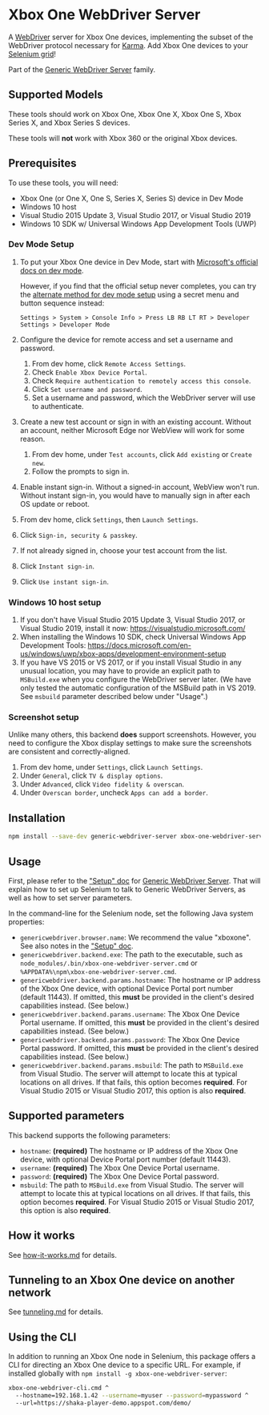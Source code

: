 # Xbox One WebDriver Server

A [WebDriver][] server for Xbox One devices, implementing the subset of the
WebDriver protocol necessary for [Karma][].  Add Xbox One devices to your
[Selenium grid][]!

Part of the [Generic WebDriver Server][] family.


## Supported Models

These tools should work on Xbox One, Xbox One X, Xbox One S, Xbox Series X, and
Xbox Series S devices.

These tools will **not** work with Xbox 360 or the original Xbox devices.


## Prerequisites

To use these tools, you will need:
 - Xbox One (or One X, One S, Series X, Series S) device in Dev Mode
 - Windows 10 host
 - Visual Studio 2015 Update 3, Visual Studio 2017, or Visual Studio 2019
 - Windows 10 SDK w/ Universal Windows App Development Tools (UWP)


### Dev Mode Setup

1. To put your Xbox One device in Dev Mode, start with
   [Microsoft's official docs on dev mode][].

   However, if you find that the official setup never completes, you can try
   the [alternate method for dev mode setup][] using a secret menu and button
   sequence instead:

   `Settings > System > Console Info > Press LB RB LT RT > Developer Settings >
   Developer Mode`

2. Configure the device for remote access and set a username and password.

   1. From dev home, click `Remote Access Settings`.
   2. Check `Enable Xbox Device Portal`.
   3. Check `Require authentication to remotely access this console`.
   4. Click `Set username and password`.
   5. Set a username and password, which the WebDriver server will use to
      authenticate.

3. Create a new test account or sign in with an existing account.  Without an
   account, neither Microsoft Edge nor WebView will work for some reason.

   1. From dev home, under `Test accounts`, click `Add existing` or
      `Create new`.
   2. Follow the prompts to sign in.

4. Enable instant sign-in.  Without a signed-in account, WebView won't run.
   Without instant sign-in, you would have to manually sign in after each OS
   update or reboot.

  1. From dev home, click `Settings`, then `Launch Settings`.
  2. Click `Sign-in, security & passkey`.
  3. If not already signed in, choose your test account from the list.
  4. Click `Instant sign-in`.
  5. Click `Use instant sign-in`.

[Microsoft's official docs on dev mode]: https://docs.microsoft.com/en-us/windows/uwp/xbox-apps/devkit-activation
[alternate method for dev mode setup]: https://docs.microsoft.com/en-us/answers/questions/81169/almost-there-trying-activate-dev-console.html


### Windows 10 host setup

1. If you don't have Visual Studio 2015 Update 3, Visual Studio 2017, or Visual
   Studio 2019, install it now: https://visualstudio.microsoft.com/
2. When installing the Windows 10 SDK, check Universal Windows App Development
   Tools: https://docs.microsoft.com/en-us/windows/uwp/xbox-apps/development-environment-setup
3. If you have VS 2015 or VS 2017, or if you install Visual Studio in any
   unusual location, you may have to provide an explicit path to `MSBuild.exe`
   when you configure the WebDriver server later.  (We have only tested the
   automatic configuration of the MSBuild path in VS 2019.  See `msbuild`
   parameter described below under "Usage".)


### Screenshot setup

Unlike many others, this backend **does** support screenshots.  However, you
need to configure the Xbox display settings to make sure the screenshots are
consistent and correctly-aligned.

1. From dev home, under `Settings`, click `Launch Settings`.
2. Under `General`, click `TV & display options`.
3. Under `Advanced`, click `Video fidelity & overscan`.
4. Under `Overscan border`, uncheck `Apps can add a border`.


## Installation

```sh
npm install --save-dev generic-webdriver-server xbox-one-webdriver-server
```


## Usage

First, please refer to the ["Setup" doc][] for [Generic WebDriver Server][].
That will explain how to set up Selenium to talk to Generic WebDriver Servers,
as well as how to set server parameters.

In the command-line for the Selenium node, set the following Java system
properties:

 - `genericwebdriver.browser.name`: We recommend the value "xboxone".  See also
   notes in the ["Setup" doc][].
 - `genericwebdriver.backend.exe`: The path to the executable, such as
   `node_modules/.bin/xbox-one-webdriver-server.cmd` or
   `%APPDATA%\npm\xbox-one-webdriver-server.cmd`.
 - `genericwebdriver.backend.params.hostname`: The hostname or IP address of the
   Xbox One device, with optional Device Portal port number (default 11443).  If
   omitted, this **must** be provided in the client's desired capabilities
   instead.  (See below.)
 - `genericwebdriver.backend.params.username`: The Xbox One Device Portal
   username.  If omitted, this **must** be provided in the client's desired
   capabilities instead.  (See below.)
 - `genericwebdriver.backend.params.password`: The Xbox One Device Portal
   password.  If omitted, this **must** be provided in the client's desired
   capabilities instead.  (See below.)
 - `genericwebdriver.backend.params.msbuild`: The path to `MSBuild.exe` from
   Visual Studio.  The server will attempt to locate this at typical locations
   on all drives.  If that fails, this option becomes **required**.  For Visual
   Studio 2015 or Visual Studio 2017, this option is also **required**.


## Supported parameters

This backend supports the following parameters:

 - `hostname`: **(required)** The hostname or IP address of the Xbox One device,
   with optional Device Portal port number (default 11443).
 - `username`: **(required)** The Xbox One Device Portal username.
 - `password`: **(required)** The Xbox One Device Portal password.
 - `msbuild`: The path to `MSBuild.exe` from Visual Studio.  The server will
   attempt to locate this at typical locations on all drives.  If that fails,
   this option becomes **required**.  For Visual Studio 2015 or Visual Studio
   2017, this option is also **required**.


## How it works

See [how-it-works.md](https://github.com/shaka-project/generic-webdriver-server/blob/main/backends/xbox-one/how-it-works.md)
for details.


## Tunneling to an Xbox One device on another network

See [tunneling.md](https://github.com/shaka-project/generic-webdriver-server/blob/main/backends/xbox-one/tunneling.md)
for details.


## Using the CLI

In addition to running an Xbox One node in Selenium, this package offers a CLI
for directing an Xbox One device to a specific URL.  For example, if installed
globally with `npm install -g xbox-one-webdriver-server`:

```sh
xbox-one-webdriver-cli.cmd ^
  --hostname=192.168.1.42 --username=myuser --password=mypassword ^
  --url=https://shaka-player-demo.appspot.com/demo/
```


[Generic WebDriver Server]: https://github.com/shaka-project/generic-webdriver-server
[Karma]: https://karma-runner.github.io/
[Selenium grid]: https://www.selenium.dev/documentation/en/grid/
["Setup" doc]: https://github.com/shaka-project/generic-webdriver-server/blob/main/setup.md
[WebDriver]: https://www.w3.org/TR/webdriver2/
